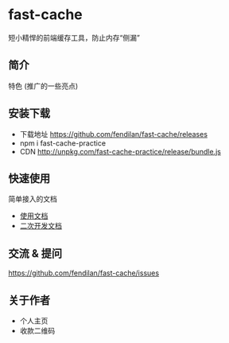 # fast-cache

短小精悍的前端缓存工具，防止内存“侧漏”

## 简介

特色 (推广的一些亮点)

## 安装下载
- 下载地址 https://github.com/fendilan/fast-cache/releases
- npm i fast-cache-practice
- CDN http://unpkg.com/fast-cache-practice/release/bundle.js

## 快速使用

简单接入的文档

- [使用文档](doc/use/README.md)
- [二次开发文档](doc/dev/README.md)


## 交流 & 提问

https://github.com/fendilan/fast-cache/issues

## 关于作者

- 个人主页
- 收款二维码